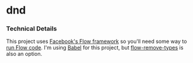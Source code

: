 # dnd

### Technical Details
This project uses [Facebook's Flow framework](https://flowtype.org/) so you'll need some way to [run Flow code](https://flowtype.org/docs/running.html#_).
I'm using [Babel](https://babeljs.io/) for this project, but [flow-remove-types](https://github.com/leebyron/flow-remove-types) is also an option.
